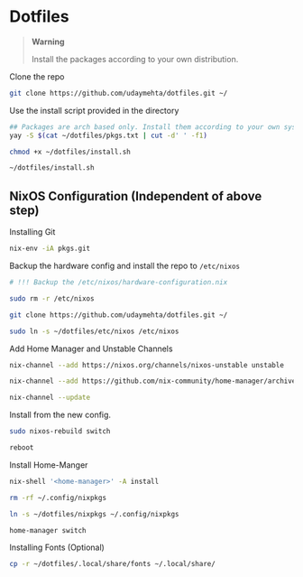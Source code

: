# Dotfiles

> **Warning**
> 
> Install the packages according to your own distribution.



Clone the repo
```bash
git clone https://github.com/udaymehta/dotfiles.git ~/
```

Use the install script provided in the directory
```bash
## Packages are arch based only. Install them according to your own system.
yay -S $(cat ~/dotfiles/pkgs.txt | cut -d' ' -f1)

chmod +x ~/dotfiles/install.sh

~/dotfiles/install.sh
```


## NixOS Configuration (Independent of above step)

Installing Git
```bash
nix-env -iA pkgs.git
```

Backup the hardware config and install the repo to `/etc/nixos`
```bash
# !!! Backup the /etc/nixos/hardware-configuration.nix

sudo rm -r /etc/nixos

git clone https://github.com/udaymehta/dotfiles.git ~/

sudo ln -s ~/dotfiles/etc/nixos /etc/nixos
```

Add Home Manager and Unstable Channels
```bash
nix-channel --add https://nixos.org/channels/nixos-unstable unstable

nix-channel --add https://github.com/nix-community/home-manager/archive/release-22.05.tar.gz home-manager

nix-channel --update
```

Install from the new config.

```bash
sudo nixos-rebuild switch

reboot
```

Install Home-Manger
```bash
nix-shell '<home-manager>' -A install

rm -rf ~/.config/nixpkgs

ln -s ~/dotfiles/nixpkgs ~/.config/nixpkgs

home-manager switch
```

Installing Fonts (Optional)
```bash
cp -r ~/dotfiles/.local/share/fonts ~/.local/share/
```

